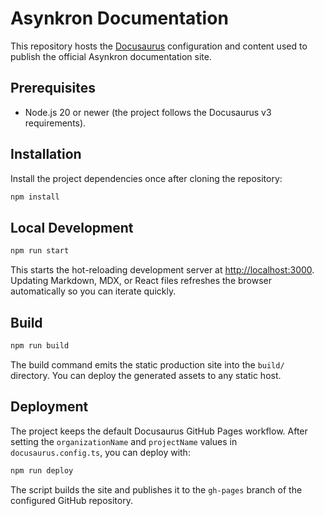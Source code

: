 # Asynkron Documentation

This repository hosts the [Docusaurus](https://docusaurus.io/) configuration and content used to publish the official Asynkron documentation site.

## Prerequisites

- Node.js 20 or newer (the project follows the Docusaurus v3 requirements).

## Installation

Install the project dependencies once after cloning the repository:

```bash
npm install
```

## Local Development

```bash
npm run start
```

This starts the hot-reloading development server at <http://localhost:3000>. Updating Markdown, MDX, or React files refreshes the browser automatically so you can iterate quickly.

## Build

```bash
npm run build
```

The build command emits the static production site into the `build/` directory. You can deploy the generated assets to any static host.

## Deployment

The project keeps the default Docusaurus GitHub Pages workflow. After setting the `organizationName` and `projectName` values in `docusaurus.config.ts`, you can deploy with:

```bash
npm run deploy
```

The script builds the site and publishes it to the `gh-pages` branch of the configured GitHub repository.
